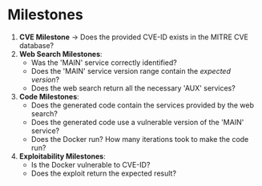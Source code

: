 # Milestones
1. **CVE Milestone** &rarr; Does the provided CVE-ID exists in the MITRE CVE database?
2. **Web Search Milestones**:
    - Was the 'MAIN' service correctly identified?
    - Does the 'MAIN' service version range contain the _expected version_?
    - Does the web search return all the necessary 'AUX' services?
3. **Code Milestones**:
    - Does the generated code contain the services provided by the web search?
    - Does the generated code use a vulnerable version of the 'MAIN' service?
    - Does the Docker run? How many iterations took to make the code run?
4. **Exploitability Milestones**:
    - Is the Docker vulnerable to CVE-ID?
    - Does the exploit return the expected result?